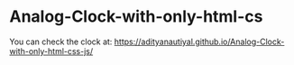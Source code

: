 # Analog-Clock-with-only-html-cs 
You can check the clock at:
https://adityanautiyal.github.io/Analog-Clock-with-only-html-css-js/
